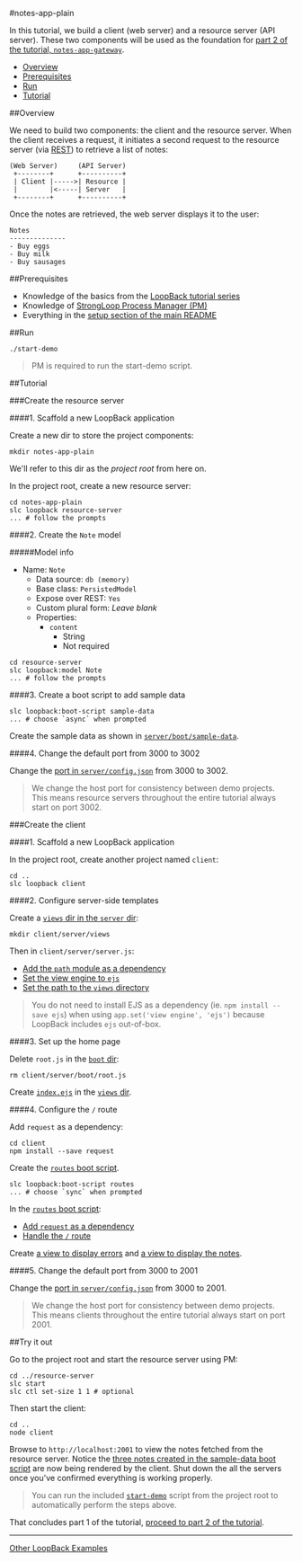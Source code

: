 #notes-app-plain

In this tutorial, we build a client (web server) and a resource server (API
server). These two components will be used as the foundation for [part 2 of the
tutorial, `notes-app-gateway`](../notes-app-gateway).

- [Overview](#overview)
- [Prerequisites](#prerequisites)
- [Run](#run)
- [Tutorial](#tutorial)

##Overview

We need to build two components: the client and the resource server. When the
client receives a request, it initiates a second request to the resource server
(via [REST](http://en.wikipedia.org/wiki/Representational_state_transfer)) to
retrieve a list of notes:

```
(Web Server)     (API Server)
 +--------+      +----------+
 | Client |----->| Resource |
 |        |<-----| Server   |
 +--------+      +----------+
```

Once the notes are retrieved, the web server displays it to the user:

```
Notes
--------------
- Buy eggs
- Buy milk
- Buy sausages
```

##Prerequisites

- Knowledge of the basics from the [LoopBack tutorial series](https://github.com/strongloop/loopback-example#tutorial-series)
- Knowledge of [StrongLoop Process Manager (PM)](http://docs.strongloop.com/display/SLC/Using+Process+Manager)
- Everything in the [setup section of the main README](https://github.com/strongloop/strong-gateway-demo#setup)

##Run

```
./start-demo
```

>PM is required to run the start-demo script.

##Tutorial

###Create the resource server

####1. Scaffold a new LoopBack application

Create a new dir to store the project components:

```
mkdir notes-app-plain
```

We'll refer to this dir as the *project root* from here on.

In the project root, create a new resource server:

```
cd notes-app-plain
slc loopback resource-server
... # follow the prompts
```

####2. Create the `Note` model

#####Model info

- Name: `Note`
  - Data source: `db (memory)`
  - Base class: `PersistedModel`
  - Expose over REST: `Yes`
  - Custom plural form: *Leave blank*
  - Properties:
    - `content`
      - String
      - Not required

```
cd resource-server
slc loopback:model Note
... # follow the prompts
```

####3. Create a boot script to add sample data

```
slc loopback:boot-script sample-data
... # choose `async` when prompted
```

Create the sample data as shown in [`server/boot/sample-data`](resource-server/server/boot/sample-data.js#L2-L16).

####4. Change the default port from 3000 to 3002

Change the [port in `server/config.json`](resource-server/server/config.json#L4)
from 3000 to 3002.

>We change the host port for consistency between demo projects. This means
resource servers throughout the entire tutorial always start on port 3002.

###Create the client

####1. Scaffold a new LoopBack application

In the project root, create another project named `client`:

```
cd ..
slc loopback client
```

####2. Configure server-side templates

Create a [`views` dir in the `server` dir](client/server/views):

```
mkdir client/server/views
```

Then in `client/server/server.js`:

- [Add the `path` module as a dependency](client/server/server.js#L3)
- [Set the view engine to `ejs`](client/server/server.js#L6)
- [Set the path to the `views` directory](client/server/server.js#L7)

>You do not need to install EJS as a dependency (ie. `npm install --save ejs`)
when using `app.set('view engine', 'ejs')` because LoopBack includes `ejs`
out-of-box.

####3. Set up the home page

Delete `root.js` in the [`boot` dir](client/server/boot):

```
rm client/server/boot/root.js
```

Create [`index.ejs`](client/server/views/index.ejs) in the [`views` dir](client/server/views).

####4. Configure the `/` route

Add `request` as a dependency:

```
cd client
npm install --save request
```

Create the [`routes` boot script](client/server/boot/routes.js).

```
slc loopback:boot-script routes
... # choose `sync` when prompted
```

In the [`routes` boot script](client/server/boot/routes.js):

- [Add `request` as a dependency](client/server/boot/routes.js#L1)
- [Handle the `/` route](web-server/server/boot/routes.js#L4-L18)

Create [a view to display errors](client/server/views/error.ejs) and [a view to
display the notes](client/server/views/notes.ejs).

####5. Change the default port from 3000 to 2001

Change the [port in `server/config.json`](client/server/config.json#L4)
from 3000 to 2001.

>We change the host port for consistency between demo projects. This means
clients throughout the entire tutorial always start on port 2001.

##Try it out

Go to the project root and start the resource server using PM:

```
cd ../resource-server
slc start
slc ctl set-size 1 1 # optional
```

Then start the client:

```
cd ..
node client
```

Browse to `http://localhost:2001` to view the notes fetched from the resource
server. Notice the [three notes created in the sample-data boot script](resource-server/server/boot/sample-data.js#L6-L8)
are now being rendered by the client. Shut down the all the servers once you've
confirmed everything is working properly.

>You can run the included [`start-demo`](start-demo) script from the project
root to automatically perform the steps above.

That concludes part 1 of the tutorial, [proceed to part 2 of the tutorial](../notes-app-gateway).

---

[Other LoopBack Examples](https://github.com/strongloop/loopback-example)
